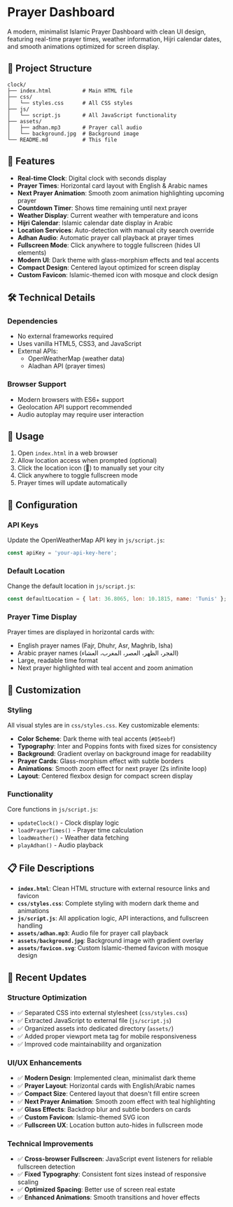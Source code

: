 # Prayer Dashboard

A modern, minimalist Islamic Prayer Dashboard with clean UI design, featuring real-time prayer times, weather information, Hijri calendar dates, and smooth animations optimized for screen display.

## 📁 Project Structure

```
clock/
├── index.html          # Main HTML file
├── css/
│   └── styles.css      # All CSS styles
├── js/
│   └── script.js       # All JavaScript functionality
├── assets/
│   ├── adhan.mp3       # Prayer call audio
│   └── background.jpg  # Background image
└── README.md           # This file
```

## 🚀 Features

- **Real-time Clock**: Digital clock with seconds display
- **Prayer Times**: Horizontal card layout with English & Arabic names
- **Next Prayer Animation**: Smooth zoom animation highlighting upcoming prayer
- **Countdown Timer**: Shows time remaining until next prayer
- **Weather Display**: Current weather with temperature and icons
- **Hijri Calendar**: Islamic calendar date display in Arabic
- **Location Services**: Auto-detection with manual city search override
- **Adhan Audio**: Automatic prayer call playback at prayer times
- **Fullscreen Mode**: Click anywhere to toggle fullscreen (hides UI elements)
- **Modern UI**: Dark theme with glass-morphism effects and teal accents
- **Compact Design**: Centered layout optimized for screen display
- **Custom Favicon**: Islamic-themed icon with mosque and clock design

## 🛠 Technical Details

### Dependencies
- No external frameworks required
- Uses vanilla HTML5, CSS3, and JavaScript
- External APIs:
  - OpenWeatherMap (weather data)
  - Aladhan API (prayer times)

### Browser Support
- Modern browsers with ES6+ support
- Geolocation API support recommended
- Audio autoplay may require user interaction

## 📱 Usage

1. Open `index.html` in a web browser
2. Allow location access when prompted (optional)
3. Click the location icon (📍) to manually set your city
4. Click anywhere to toggle fullscreen mode
5. Prayer times will update automatically

## 🔧 Configuration

### API Keys
Update the OpenWeatherMap API key in `js/script.js`:
```javascript
const apiKey = 'your-api-key-here';
```

### Default Location
Change the default location in `js/script.js`:
```javascript
const defaultLocation = { lat: 36.8065, lon: 10.1815, name: 'Tunis' };
```

### Prayer Time Display
Prayer times are displayed in horizontal cards with:
- English prayer names (Fajr, Dhuhr, Asr, Maghrib, Isha)
- Arabic prayer names (الفجر، الظهر، العصر، المغرب، العشاء)
- Large, readable time format
- Next prayer highlighted with teal accent and zoom animation

## 🎨 Customization

### Styling
All visual styles are in `css/styles.css`. Key customizable elements:
- **Color Scheme**: Dark theme with teal accents (`#05eebf`)
- **Typography**: Inter and Poppins fonts with fixed sizes for consistency
- **Background**: Gradient overlay on background image for readability
- **Prayer Cards**: Glass-morphism effect with subtle borders
- **Animations**: Smooth zoom effect for next prayer (2s infinite loop)
- **Layout**: Centered flexbox design for compact screen display

### Functionality
Core functions in `js/script.js`:
- `updateClock()` - Clock display logic
- `loadPrayerTimes()` - Prayer time calculation
- `loadWeather()` - Weather data fetching
- `playAdhan()` - Audio playback

## 📋 File Descriptions

- **`index.html`**: Clean HTML structure with external resource links and favicon
- **`css/styles.css`**: Complete styling with modern dark theme and animations
- **`js/script.js`**: All application logic, API interactions, and fullscreen handling
- **`assets/adhan.mp3`**: Audio file for prayer call playback
- **`assets/background.jpg`**: Background image with gradient overlay
- **`assets/favicon.svg`**: Custom Islamic-themed favicon with mosque design

## 🔄 Recent Updates

### Structure Optimization
- ✅ Separated CSS into external stylesheet (`css/styles.css`)
- ✅ Extracted JavaScript to external file (`js/script.js`)
- ✅ Organized assets into dedicated directory (`assets/`)
- ✅ Added proper viewport meta tag for mobile responsiveness
- ✅ Improved code maintainability and organization

### UI/UX Enhancements
- ✅ **Modern Design**: Implemented clean, minimalist dark theme
- ✅ **Prayer Layout**: Horizontal cards with English/Arabic names
- ✅ **Compact Size**: Centered layout that doesn't fill entire screen
- ✅ **Next Prayer Animation**: Smooth zoom effect with teal highlighting
- ✅ **Glass Effects**: Backdrop blur and subtle borders on cards
- ✅ **Custom Favicon**: Islamic-themed SVG icon
- ✅ **Fullscreen UX**: Location button auto-hides in fullscreen mode

### Technical Improvements
- ✅ **Cross-browser Fullscreen**: JavaScript event listeners for reliable fullscreen detection
- ✅ **Fixed Typography**: Consistent font sizes instead of responsive scaling
- ✅ **Optimized Spacing**: Better use of screen real estate
- ✅ **Enhanced Animations**: Smooth transitions and hover effects
